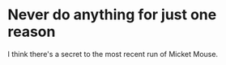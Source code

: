 # Never do anything for just one reason

I think there's a secret to the most recent run of Micket Mouse.